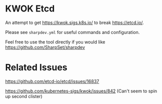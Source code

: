 # KWOK Etcd

An attempt to get https://kwok.sigs.k8s.io/ to break https://etcd.io/.

Please see `sharpdev.yml` for useful commands and configuration.

Feel free to use the tool directly if you would like https://github.com/SharpSet/sharpdev

# Related Issues

https://github.com/etcd-io/etcd/issues/16837

https://github.com/kubernetes-sigs/kwok/issues/842 (Can't seem to spin up second clister)